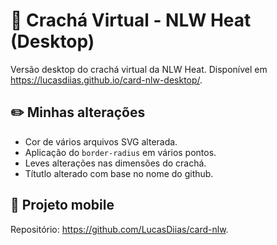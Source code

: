 # :rocket: Crachá Virtual - NLW Heat (Desktop)

Versão desktop do crachá virtual da NLW Heat.
Disponível em https://lucasdiias.github.io/card-nlw-desktop/.

## :pencil2: Minhas alterações

* Cor de vários arquivos SVG alterada.
* Aplicação do `border-radius` em vários pontos.
* Leves alterações nas dimensões do crachá.
* Títutlo alterado com base no nome do github.

## :purple_heart: Projeto mobile

Repositório: https://github.com/LucasDiias/card-nlw.

